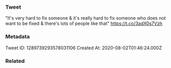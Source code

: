 ### Tweet
"It's very hard to fix someone &amp; it's really hard to fix someone who does not want to be fixed &amp; there's lots of people like that" https://t.co/3adX0s7Vzh

### Metadata
Tweet ID: 1289739293578031106
Created At: 2020-08-02T01:46:24.000Z

### Related

